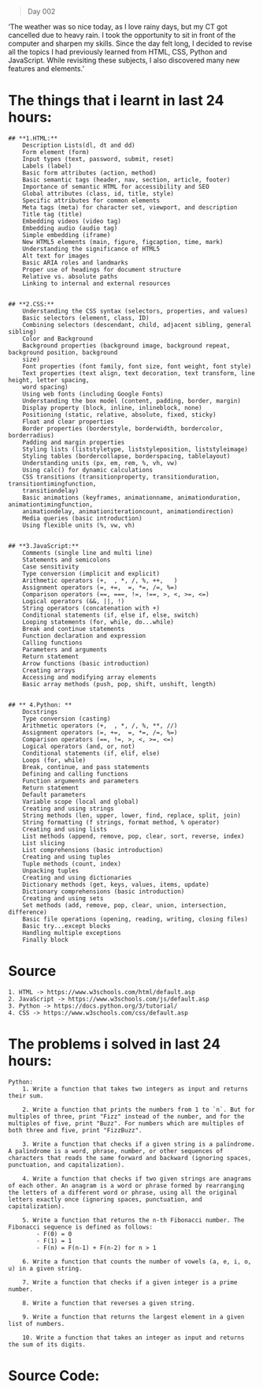 > Day 002

‘The weather was so nice today, as I love rainy days, but my CT got cancelled due to heavy rain. I took the opportunity to sit in front of the computer and sharpen my skills. Since the day felt long, I decided to revise all the topics I had previously learned from HTML, CSS, Python and JavaScript. While revisiting these subjects, I also discovered many new features and elements.’

# **The things that i learnt in last 24 hours:**

    ## **1.HTML:**
        Description Lists(dl, dt and dd)
        Form element (form)
        Input types (text, password, submit, reset)
        Labels (label)
        Basic form attributes (action, method)
        Basic semantic tags (header, nav, section, article, footer)
        Importance of semantic HTML for accessibility and SEO
        Global attributes (class, id, title, style)
        Specific attributes for common elements
        Meta tags (meta) for character set, viewport, and description
        Title tag (title)
        Embedding videos (video tag)
        Embedding audio (audio tag)
        Simple embedding (iframe)
        New HTML5 elements (main, figure, figcaption, time, mark)
        Understanding the significance of HTML5
        Alt text for images
        Basic ARIA roles and landmarks
        Proper use of headings for document structure
        Relative vs. absolute paths
        Linking to internal and external resources


    ## **2.CSS:**
        Understanding the CSS syntax (selectors, properties, and values)
        Basic selectors (element, class, ID)
        Combining selectors (descendant, child, adjacent sibling, general sibling)
        Color and Background
        Background properties (background image, background repeat, background position, background
        size)
        Font properties (font family, font size, font weight, font style)
        Text properties (text align, text decoration, text transform, line height, letter spacing,
        word spacing)
        Using web fonts (including Google Fonts)
        Understanding the box model (content, padding, border, margin)
        Display property (block, inline, inlineblock, none)
        Positioning (static, relative, absolute, fixed, sticky)
        Float and clear properties
        Border properties (borderstyle, borderwidth, bordercolor, borderradius)
        Padding and margin properties
        Styling lists (liststyletype, liststyleposition, liststyleimage)
        Styling tables (bordercollapse, borderspacing, tablelayout)
        Understanding units (px, em, rem, %, vh, vw)
        Using calc() for dynamic calculations
        CSS transitions (transitionproperty, transitionduration, transitiontimingfunction,
        transitiondelay)
        Basic animations (keyframes, animationname, animationduration, animationtimingfunction,
        animationdelay, animationiterationcount, animationdirection)
        Media queries (basic introduction)
        Using flexible units (%, vw, vh)


    ## **3.JavaScript:**
        Comments (single line and multi line)
        Statements and semicolons
        Case sensitivity
        Type conversion (implicit and explicit)
        Arithmetic operators (+,  , *, /, %, ++,   )
        Assignment operators (=, +=,  =, *=, /=, %=)
        Comparison operators (==, ===, !=, !==, >, <, >=, <=)
        Logical operators (&&, ||, !)
        String operators (concatenation with +)
        Conditional statements (if, else if, else, switch)
        Looping statements (for, while, do...while)
        Break and continue statements
        Function declaration and expression
        Calling functions
        Parameters and arguments
        Return statement
        Arrow functions (basic introduction)
        Creating arrays
        Accessing and modifying array elements
        Basic array methods (push, pop, shift, unshift, length)

        
    ## ** 4.Python: **
        Docstrings
        Type conversion (casting)
        Arithmetic operators (+,  , *, /, %, **, //)
        Assignment operators (=, +=,  =, *=, /=, %=)
        Comparison operators (==, !=, >, <, >=, <=)
        Logical operators (and, or, not)
        Conditional statements (if, elif, else)
        Loops (for, while)
        Break, continue, and pass statements
        Defining and calling functions
        Function arguments and parameters
        Return statement
        Default parameters
        Variable scope (local and global)
        Creating and using strings
        String methods (len, upper, lower, find, replace, split, join)
        String formatting (f strings, format method, % operator)
        Creating and using lists
        List methods (append, remove, pop, clear, sort, reverse, index)
        List slicing
        List comprehensions (basic introduction)
        Creating and using tuples
        Tuple methods (count, index)
        Unpacking tuples
        Creating and using dictionaries
        Dictionary methods (get, keys, values, items, update)
        Dictionary comprehensions (basic introduction)
        Creating and using sets
        Set methods (add, remove, pop, clear, union, intersection, difference)
        Basic file operations (opening, reading, writing, closing files)
        Basic try...except blocks
        Handling multiple exceptions
        Finally block


# **Source**
    1. HTML -> https://www.w3schools.com/html/default.asp
    2. JavaScript -> https://www.w3schools.com/js/default.asp
    3. Python -> https://docs.python.org/3/tutorial/
    4. CSS -> https://www.w3schools.com/css/default.asp


# **The problems i solved in last 24 hours:**
    Python:
        1. Write a function that takes two integers as input and returns their sum.

        2. Write a function that prints the numbers from 1 to `n`. But for multiples of three, print "Fizz" instead of the number, and for the multiples of five, print "Buzz". For numbers which are multiples of both three and five, print "FizzBuzz".

        3. Write a function that checks if a given string is a palindrome. A palindrome is a word, phrase, number, or other sequences of characters that reads the same forward and backward (ignoring spaces, punctuation, and capitalization).

        4. Write a function that checks if two given strings are anagrams of each other. An anagram is a word or phrase formed by rearranging the letters of a different word or phrase, using all the original letters exactly once (ignoring spaces, punctuation, and capitalization).

        5. Write a function that returns the n-th Fibonacci number. The Fibonacci sequence is defined as follows:
            - F(0) = 0
            - F(1) = 1
            - F(n) = F(n-1) + F(n-2) for n > 1

        6. Write a function that counts the number of vowels (a, e, i, o, u) in a given string.

        7. Write a function that checks if a given integer is a prime number.

        8. Write a function that reverses a given string.

        9. Write a function that returns the largest element in a given list of numbers.

        10. Write a function that takes an integer as input and returns the sum of its digits.
    
# **Source Code:**
    